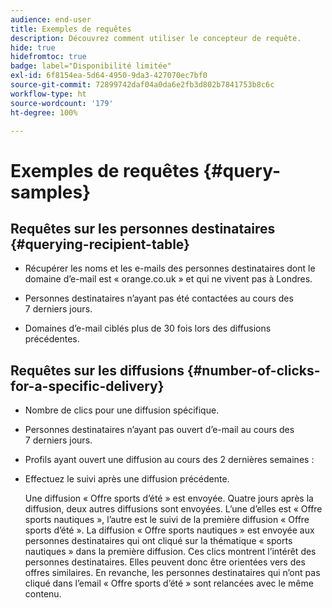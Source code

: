 ```yaml
---
audience: end-user
title: Exemples de requêtes
description: Découvrez comment utiliser le concepteur de requête.
hide: true
hidefromtoc: true
badge: label="Disponibilité limitée"
exl-id: 6f8154ea-5d64-4950-9da3-427070ec7bf0
source-git-commit: 72899742daf04a0da6e2fb3d802b7841753b8c6c
workflow-type: ht
source-wordcount: '179'
ht-degree: 100%

---
```


# Exemples de requêtes {#query-samples}

## Requêtes sur les personnes destinataires {#querying-recipient-table}

* Récupérer les noms et les e-mails des personnes destinataires dont le domaine d’e-mail est « orange.co.uk » et qui ne vivent pas à Londres.

* Personnes destinataires n’ayant pas été contactées au cours des 7 derniers jours.

* Domaines d’e-mail ciblés plus de 30 fois lors des diffusions précédentes.

## Requêtes sur les diffusions {#number-of-clicks-for-a-specific-delivery}

* Nombre de clics pour une diffusion spécifique.

* Personnes destinataires n’ayant pas ouvert d’e-mail au cours des 7 derniers jours.

* Profils ayant ouvert une diffusion au cours des 2 dernières semaines :

* Effectuez le suivi après une diffusion précédente.

  Une diffusion « Offre sports d’été » est envoyée. Quatre jours après la diffusion, deux autres diffusions sont envoyées. L’une d’elles est « Offre sports nautiques », l’autre est le suivi de la première diffusion « Offre sports d’été ». La diffusion « Offre sports nautiques » est envoyée aux personnes destinataires qui ont cliqué sur la thématique « sports nautiques » dans la première diffusion. Ces clics montrent l’intérêt des personnes destinataires. Elles peuvent donc être orientées vers des offres similaires. En revanche, les personnes destinataires qui n’ont pas cliqué dans l’email « Offre sports d’été » sont relancées avec le même contenu.
